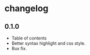 changelog
====================
## 0.1.0
- Table of contents
- Better syntax highlight and css style.
- Bux fix.
